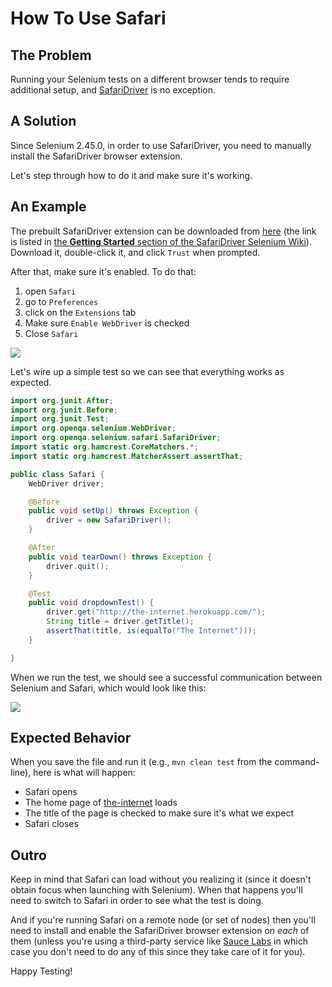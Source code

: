 # How To Use Safari

## The Problem

Running your Selenium tests on a different browser tends to require additional setup, and [SafariDriver](https://github.com/SeleniumHQ/selenium/wiki/SafariDriver) is no exception.

## A Solution

Since Selenium 2.45.0, in order to use SafariDriver, you need to manually install the SafariDriver browser extension.

Let's step through how to do it and make sure it's working.

## An Example

The prebuilt SafariDriver extension can be downloaded from [here](http://selenium-release.storage.googleapis.com/index.html?path=2.48/) (the link is listed in [the __Getting Started__ section of the SafariDriver Selenium Wiki](https://github.com/SeleniumHQ/selenium/wiki/SafariDriver#getting-started)). Download it, double-click it, and click `Trust` when prompted.

After that, make sure it's enabled. To do that:

1. open `Safari`
2. go to `Preferences`
3. click on the `Extensions` tab
4. Make sure `Enable WebDriver` is checked
5. Close `Safari`

<img src='http://elementalselenium.com/img/safari-extension.png'/>

Let's wire up a simple test so we can see that everything works as expected.

```java
import org.junit.After;
import org.junit.Before;
import org.junit.Test;
import org.openqa.selenium.WebDriver;
import org.openqa.selenium.safari.SafariDriver;
import static org.hamcrest.CoreMatchers.*;
import static org.hamcrest.MatcherAssert.assertThat;

public class Safari {
    WebDriver driver;

    @Before
    public void setUp() throws Exception {
        driver = new SafariDriver();
    }

    @After
    public void tearDown() throws Exception {
        driver.quit();
    }

    @Test
    public void dropdownTest() {
        driver.get("http://the-internet.herokuapp.com/");
        String title = driver.getTitle();
        assertThat(title, is(equalTo("The Internet")));
    }

}
```

When we run the test, we should see a successful communication between Selenium and Safari, which would look like this:

<img src='http://elementalselenium.com/img/safari-success.png'/>

## Expected Behavior

When you save the file and run it (e.g., `mvn clean test` from the command-line), here is what will happen:

+ Safari opens
+ The home page of [the-internet](http://github.com/tourdedave/the-internet) loads
+ The title of the page is checked to make sure it's what we expect
+ Safari closes

## Outro

Keep in mind that Safari can load without you realizing it (since it doesn't obtain focus when launching with Selenium). When that happens you'll need to switch to Safari in order to see what the test is doing.

And if you're running Safari on a remote node (or set of nodes) then you'll need to install and enable the SafariDriver browser extension on _each_ of them (unless you're using a third-party service like [Sauce Labs](http://saucelabs.com/) in which case you don't need to do any of this since they take care of it for you).

Happy Testing!

